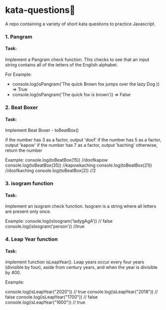 # kata-questions🤺

A repo containing a variety of short kata questions to practice Javascript.

### 1. Pangram

#### Task:

Implement a Pangram check function. This checks to see that an input string contains all of the letters of the English alphabet.

For Example:

- console.log(isPangram('The quick Brown fox jumps over the lazy Dog )) => True
- console.log(isPangram('The quick fox is brown')) => False

### 2. Beat Boxer

#### Task:

Implement Beat Boxer - toBeatBox()

if the number has 3 as a factor, output 'doof'
if the number has 5 as a factor, output 'kapow'
if the number has 7 as a factor, output 'kaching'
otherwise, return the number

Example:
console.log(toBeatBox(15)) //doofkapow
console.log(toBeatBox(35)) //kapowkaching
console.log(toBeatBox(21)) //doofkaching
console.log(toBeatBox(2)) //2

### 3. isogram function

#### Task:

Implement an isogram check function. Isogram is a string where all letters are present only once.

Example:
console.log(isIsogram('ladygAgA')) // false
console.log(isIsogram('person')) //true

### 4. Leap Year function

#### Task:

implement function isLeapYear(). Leap years occur every four years (divisible by four), aside from century years, and when the year is divisible by 400.

Example:

console.log(isLeapYear("2020")) // true
console.log(isLeapYear("2018")) // false
console.log(isLeapYear("1700")) // false
console.log(isLeapYear("1600")) // true
